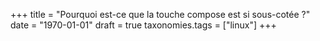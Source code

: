 +++
title = "Pourquoi est-ce que la touche compose est si sous-cotée ?"
date = "1970-01-01"
draft = true
taxonomies.tags = ["linux"]
+++

<!-- more -->

